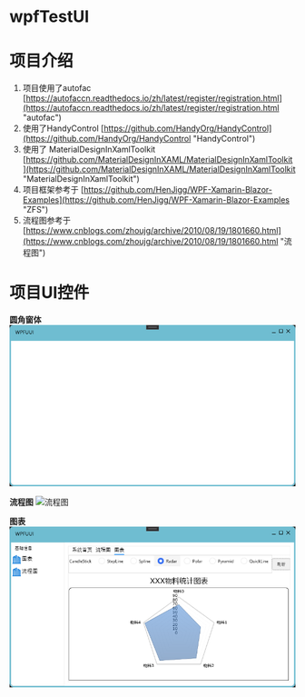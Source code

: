 
# wpfTestUI
# 项目介绍 #
1. 项目使用了autofac  [https://autofaccn.readthedocs.io/zh/latest/register/registration.html](https://autofaccn.readthedocs.io/zh/latest/register/registration.html "autofac")
2. 使用了HandyControl  [https://github.com/HandyOrg/HandyControl](https://github.com/HandyOrg/HandyControl "HandyControl")
3. 使用了 MaterialDesignInXamlToolkit [https://github.com/MaterialDesignInXAML/MaterialDesignInXamlToolkit](https://github.com/MaterialDesignInXAML/MaterialDesignInXamlToolkit "MaterialDesignInXamlToolkit")
4. 项目框架参考于 [https://github.com/HenJigg/WPF-Xamarin-Blazor-Examples](https://github.com/HenJigg/WPF-Xamarin-Blazor-Examples "ZFS")
5. 流程图参考于 [https://www.cnblogs.com/zhoujg/archive/2010/08/19/1801660.html](https://www.cnblogs.com/zhoujg/archive/2010/08/19/1801660.html "流程图")
# 项目UI控件 #
**圆角窗体**
 ![圆角窗体](https://github.com/towerDLH/wpfTestUI/blob/master/WpfUI/Resouce/Image/borderWin.jpg)

**流程图** 
![流程图](https://github.com/towerDLH/wpfUI/blob/master/WpfUI/Resouce/Image/flow.jpg)

**图表** 
![图表](https://github.com/towerDLH/wpfUI/blob/master/WpfUI/Resouce/Image/charradar.png)
